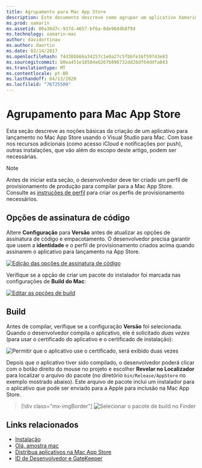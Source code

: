 ```yaml
---
title: Agrupamento para Mac App Store
description: Este documento descreve como agrupar um aplicativo Xamarin.Mac para publicação na Mac App Store. Ele aborda as opções de assinatura de código e de criação.
ms.prod: xamarin
ms.assetid: 00a36d7c-937d-4657-bf6a-0de9684b8f94
ms.technology: xamarin-mac
author: davidortinau
ms.author: daortin
ms.date: 03/14/2017
ms.openlocfilehash: f4d38bb66a34257c1e0a27c5fbbfe16f59743e83
ms.sourcegitcommit: b0ea451e18504e6267b896732dd26df64ddfa843
ms.translationtype: MT
ms.contentlocale: pt-BR
ms.lasthandoff: 04/13/2020
ms.locfileid: "76725500"
---
```

# <a name="bundling-for-the-mac-app-store"></a>Agrupamento para Mac App Store

Esta seção descreve as noções básicas da criação de um aplicativo para lançamento no Mac App Store usando o Visual Studio para Mac. Com base nos recursos adicionais (como acesso iCloud e notificações por push), outras instalações, que vão além do escopo deste artigo, podem ser necessárias.

> [!NOTE]
> Antes de iniciar esta seção, o desenvolvedor deve ter criado um perfil de provisionamento de produção para compilar para a Mac App Store. Consulte as [instruções de perfil](profiles.md) para criar os perfis de provisionamento necessários.

## <a name="code-signing-options"></a>Opções de assinatura de código

Altere **Configuração** para **Versão** antes de atualizar as opções de assinatura de código e empacotamento. O desenvolvedor precisa garantir que usem a **identidade** e o perfil de provisionamento criados acima quando assinarem o aplicativo para lançamento na App Store.

[![Edição das opções de assinatura de código](bundling-images/sign.png)](bundling-images/sign-large.png#lightbox)

Verifique se a opção de criar um pacote do instalador foi marcada nas configurações de **Build do Mac**:

[![Editar as opções de build](bundling-images/build.png "Editar as opções de build")](bundling-images/build-large.png#lightbox)

## <a name="build"></a>Build

Antes de compilar, verifique se a configuração **Versão** foi selecionada. Quando o desenvolvedor compila o aplicativo, ele é solicitado _duas vezes_ (para usar o certificado do aplicativo e o certificado de instalação):

![Permitir que o aplicativo use o certificado, será exibido duas vezes](bundling-images/perms02.png)

Depois que o aplicativo tiver sido compilado, o desenvolvedor poderá clicar com o botão direito do mouse no projeto e escolher **Revelar no Localizador** para localizar o arquivo do pacote (no diretório `bin/Release/AppStore` no exemplo mostrado abaixo).  Este arquivo de pacote inclui um instalador para o aplicativo que pode ser enviado para a Apple para inclusão na Mac App Store.

> [!div class="mx-imgBorder"]
> ![Selecionar o pacote de build no Finder](bundling-images/path.png)

## <a name="related-links"></a>Links relacionados

- [Instalação](/visualstudio/mac/installation/)
- [Olá, amostra mac](~/mac/get-started/hello-mac.md)
- [Distribua aplicativos na Mac App Store](https://developer.apple.com/devcenter/mac/checklist/)
- [ID de Desenvolvedor e GateKeeper](https://developer.apple.com/developer-id/)
